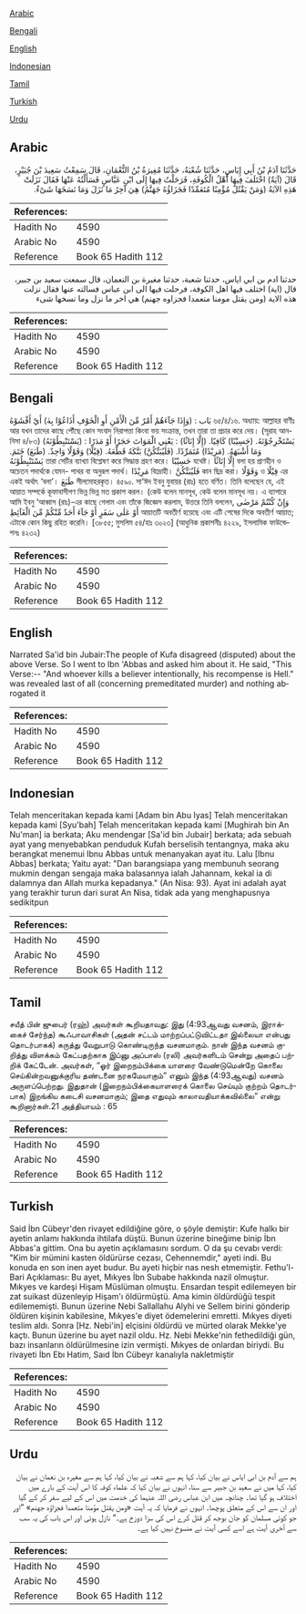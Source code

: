 [Arabic](#arabic)

[Bengali](#bengali)

[English](#english)

[Indonesian](#indonesian)

[Tamil](#tamil)

[Turkish](#turkish)

[Urdu](#urdu)

## Arabic


<div dir="rtl" lang="ar" style={{fontSize:'larger',backgroundColor:'#f8f9fa',padding:20}}>
حَدَّثَنَا آدَمُ بْنُ أَبِي إِيَاسٍ، حَدَّثَنَا شُعْبَةُ، حَدَّثَنَا مُغِيرَةُ بْنُ النُّعْمَانِ، قَالَ سَمِعْتُ سَعِيدَ بْنَ جُبَيْرٍ، قَالَ ‏(‏آيَةٌ‏)‏ اخْتَلَفَ فِيهَا أَهْلُ الْكُوفَةِ، فَرَحَلْتُ فِيهَا إِلَى ابْنِ عَبَّاسٍ فَسَأَلْتُهُ عَنْهَا فَقَالَ نَزَلَتْ هَذِهِ الآيَةُ ‏(‏وَمَنْ يَقْتُلْ مُؤْمِنًا مُتَعَمِّدًا فَجَزَاؤُهُ جَهَنَّمُ‏)‏ هِيَ آخِرُ مَا نَزَلَ وَمَا نَسَخَهَا شَىْءٌ‏.‏
</div>
<div style={{backgroundColor:'#f8f9fa',padding:20, marginBottom: 10}}><table> <thead> <tr> <th>References:</th> <th></th> </tr> </thead> <tbody><tr><td>Hadith No</td><td>4590</td></tr><tr><td>Arabic No</td><td>4590</td></tr><tr><td>Reference</td><td>Book 65 Hadith 112</td></tr></tbody></table></div>


<div dir="rtl" lang="ar" style={{fontSize:'larger',backgroundColor:'#f8f9fa',padding:20}}>
حدثنا ادم بن ابي اياس، حدثنا شعبة، حدثنا مغيرة بن النعمان، قال سمعت سعيد بن جبير، قال (اية) اختلف فيها اهل الكوفة، فرحلت فيها الى ابن عباس فسالته عنها فقال نزلت هذه الاية (ومن يقتل مومنا متعمدا فجزاوه جهنم) هي اخر ما نزل وما نسخها شىء
</div>
<div style={{backgroundColor:'#f8f9fa',padding:20, marginBottom: 10}}><table> <thead> <tr> <th>References:</th> <th></th> </tr> </thead> <tbody><tr><td>Hadith No</td><td>4590</td></tr><tr><td>Arabic No</td><td>4590</td></tr><tr><td>Reference</td><td>Book 65 Hadith 112</td></tr></tbody></table></div>

## Bengali


<div dir="ltr" lang="bn" style={{fontSize:'larger',backgroundColor:'#f8f9fa',padding:20}}>
بَاب : (وَإِذَا جَآءَهُمْ أَمْرٌ مِّنَ الْأَمْنِ أَوِ الْخَوْفِ أَذَاعُوْا بِهٰ) أَيْ أَفْشَوْهُ ৬৫/৪/১৬. অধ্যায়: আল্লাহর বাণীঃ আর যখন তাদের কাছে পৌঁছে কোন সংবাদ নিরাপত্তা কিংবা ভয় সংক্রান্ত, তখন তারা তা প্রচার করে দেয়। (সূরাহ আন-নিসা ৪/৮৩) (يَسْتَنْبِطُوْنَهُ) : يَسْتَخْرِجُوْنَهُ. (حَسِيْبًا) كَافِيًا. (إِلَّا إِنَاثًا) : يَعْنِي الْمَوَاتَ حَجَرًا أَوْ مَدَرًا وَمَا أَشْبَهَهُ. (مَرِيْدًا) مُتَمَرِّدًا. (فَلَيُبَتِّكُنَّ) بَتَّكَهُ قَطَّعَهُ. (قِيْلًا) وَقَوْلًا وَاحِدٌ. (طَبَعَ) خَتَمَ. يَسْتَنْبِطُوْنَهُ তারা সেটির ব্যাখ্যা বিশ্লেষণ করে সিদ্ধান্ত গ্রহণ করে। حَسِيْبًا যথেষ্ট। إِلَّا إِنَاثًا বলা হয় প্রাণহীন ও অচেতন পদার্থকে যেমন- পাথর বা অনুরূপ পদার্থ। مَرِيْدًا বিদ্রোহী। فَلَيُبَتِّكُنَّ কান ছিদ্র করা। وَقَوْلًا ও قِيْلًا এর একই অর্থাৎ ‘বলা’। طَبَعَ সীলমোহরকৃত। ৪৫৯০. সা‘ঈদ ইবনু যুবায়র (রাঃ) হতে বর্ণিত। তিনি বলেছেন যে, এই আয়াত সম্পর্কে কূফাবাসীগণ ভিন্ন ভিন্ন মত প্রকাশ করল। (কেউ বলেন মানসূখ, কেউ বলেন মানসূখ নয়। এ ব্যাপারে আমি ইবনু ‘আব্বাস (রাঃ)-এর কাছে গেলাম এবং তাঁকে জিজ্ঞেস করলাম, উত্তরে তিনি বললেন, وَإِنْ كُنْتُمْ مَرْضٰى أَوْ عَلٰى سَفَرٍ أَوْ جَآءَ أَحَدٌ مِّنْكُمْ مِّنَ الْغَآئِطِ আয়াতটি অবতীর্ণ হয়েছে এবং এটি শেষের দিকে অবতীর্ণ আয়াত; এটাকে কোন কিছু রহিত করেনি। [৩৮৫৫; মুসলিম ৫৪/হাঃ ৩০২৩] (আধুনিক প্রকাশনীঃ ৪২২৯, ইসলামিক ফাউন্ডেশনঃ ৪২৩২)
</div>
<div style={{backgroundColor:'#f8f9fa',padding:20, marginBottom: 10}}><table> <thead> <tr> <th>References:</th> <th></th> </tr> </thead> <tbody><tr><td>Hadith No</td><td>4590</td></tr><tr><td>Arabic No</td><td>4590</td></tr><tr><td>Reference</td><td>Book 65 Hadith 112</td></tr></tbody></table></div>

## English


<div dir="ltr" lang="en" style={{fontSize:'larger',backgroundColor:'#f8f9fa',padding:20}}>
Narrated Sa'id bin Jubair:The people of Kufa disagreed (disputed) about the above Verse. So I went to Ibn 'Abbas and asked him about it. He said, "This Verse:-- "And whoever kills a believer intentionally, his recompense is Hell." was revealed last of all (concerning premeditated murder) and nothing abrogated it
</div>
<div style={{backgroundColor:'#f8f9fa',padding:20, marginBottom: 10}}><table> <thead> <tr> <th>References:</th> <th></th> </tr> </thead> <tbody><tr><td>Hadith No</td><td>4590</td></tr><tr><td>Arabic No</td><td>4590</td></tr><tr><td>Reference</td><td>Book 65 Hadith 112</td></tr></tbody></table></div>

## Indonesian


<div dir="ltr" lang="id" style={{fontSize:'larger',backgroundColor:'#f8f9fa',padding:20}}>
Telah menceritakan kepada kami [Adam bin Abu Iyas] Telah menceritakan kepada kami [Syu'bah] Telah menceritakan kepada kami [Mughirah bin An Nu'man] ia berkata; Aku mendengar [Sa'id bin Jubair] berkata; ada sebuah ayat yang menyebabkan penduduk Kufah berselisih tentangnya, maka aku berangkat menemui Ibnu Abbas untuk menanyakan ayat itu. Lalu [Ibnu Abbas] berkata; Yaitu ayat: "Dan barangsiapa yang membunuh seorang mukmin dengan sengaja maka balasannya ialah Jahannam, kekal ia di dalamnya dan Allah murka kepadanya." (An Nisa: 93). Ayat ini adalah ayat yang terakhir turun dari surat An Nisa, tidak ada yang menghapusnya sedikitpun
</div>
<div style={{backgroundColor:'#f8f9fa',padding:20, marginBottom: 10}}><table> <thead> <tr> <th>References:</th> <th></th> </tr> </thead> <tbody><tr><td>Hadith No</td><td>4590</td></tr><tr><td>Arabic No</td><td>4590</td></tr><tr><td>Reference</td><td>Book 65 Hadith 112</td></tr></tbody></table></div>

## Tamil


<div dir="ltr" lang="ta" style={{fontSize:'larger',backgroundColor:'#f8f9fa',padding:20}}>
சயீத் பின் ஜுபைர் (ரஹ்) அவர்கள் கூறியதாவது: இது (4:93ஆவது வசனம், இராக்கைச் சேர்ந்த) கூஃபாவாசிகள் (அதன் சட்டம் மாற்றப்பட்டுவிட்டதா இல்லையா என்பது தொடர்பாகக்) கருத்து வேறுபாடு கொண்டிருந்த வசனமாகும். நான் இந்த வசனம் குறித்து விளக்கம் கேட்பதற்காக இப்னு அப்பாஸ் (ரலி) அவர்களிடம் சென்று அதைப் பற்றிக் கேட்டேன். அவர்கள், “ஓர் இறைநம்பிக்கை யாளரை வேண்டுமென்றே கொலை செய்கின்றவனுக்குரிய தண்டனை நரகமேயாகும்” எனும் இந்த (4:93ஆவது) வசனம் அருளப்பெற்றது. இதுதான் (இறைநம்பிக்கையாளரைக் கொலை செய்யும் குற்றம் தொடர்பாக) இறங்கிய கடைசி வசனமாகும்; இதை எதுவும் காலாவதியாக்கவில்லை” என்று கூறினார்கள்.21 அத்தியாயம் : 65
</div>
<div style={{backgroundColor:'#f8f9fa',padding:20, marginBottom: 10}}><table> <thead> <tr> <th>References:</th> <th></th> </tr> </thead> <tbody><tr><td>Hadith No</td><td>4590</td></tr><tr><td>Arabic No</td><td>4590</td></tr><tr><td>Reference</td><td>Book 65 Hadith 112</td></tr></tbody></table></div>

## Turkish


<div dir="ltr" lang="tr" style={{fontSize:'larger',backgroundColor:'#f8f9fa',padding:20}}>
Said İbn Cübeyr'den rivayet edildiğine göre, o şöyle demiştir: Kufe halkı bir ayetin anlamı hakkında ihtilafa düştü. Bunun üzerine bineğime binip İbn Abbas'a gittim. Ona bu ayetin açıklamasını sordum. O da şu cevabı verdi: "Kim bir mümini kasten öldürürse cezası, Cehennemdir," ayeti indi. Bu konuda en son inen ayet budur. Bu ayeti hiçbir nas nesh etmemiştir. Fethu'l-Bari Açıklaması: Bu ayet, Mıkyes İbn Subabe hakkında nazil olmuştur. Mıkyes ve kardeşi Hişam Müslüman olmuştu. Ensardan tespit edilemeyen bir zat suikast düzenleyip Hişam'ı öldürmüştü. Ama kimin öldürdüğü tespit edilememişti. Bunun üzerine Nebi Sallallahu Alyhi ve Sellem birini gönderip öldüren kişinin kabilesine, Mıkyes'e diyet ödemelerini emretti. Mıkyes diyeti teslim aldı. Sonra [Hz. Nebi'in] elçisini öldürdü ve mürted olarak Mekke'ye kaçtı. Bunun üzerine bu ayet nazil oldu. Hz. Nebi Mekke'nin fethedildiği gün, bazı insanların öldürülmesine izin vermişti. Mıkyes de onlardan biriydi. Bu rivayeti İbn Ebı Hatim, Saıd İbn Cübeyr kanalıyla nakletmiştir
</div>
<div style={{backgroundColor:'#f8f9fa',padding:20, marginBottom: 10}}><table> <thead> <tr> <th>References:</th> <th></th> </tr> </thead> <tbody><tr><td>Hadith No</td><td>4590</td></tr><tr><td>Arabic No</td><td>4590</td></tr><tr><td>Reference</td><td>Book 65 Hadith 112</td></tr></tbody></table></div>

## Urdu


<div dir="rtl" lang="ur" style={{fontSize:'larger',backgroundColor:'#f8f9fa',padding:20}}>
ہم سے آدم بن ابی ایاس نے بیان کیا، کہا ہم سے شعبہ نے بیان کیا، کہا ہم سے مغیرہ بن نعمان نے بیان کیا، کہا میں نے سعید بن جبیر سے سنا، انہوں نے بیان کیا کہ علماء کوفہ کا اس آیت کے بارے میں اختلاف ہو گیا تھا۔ چنانچہ میں ابن عباس رضی اللہ عنہما کی خدمت میں اس کے لیے سفر کر کے گیا اور ان سے اس کے متعلق پوچھا۔ انہوں نے فرمایا کہ یہ آیت «ومن يقتل مؤمنا متعمدا فجزاؤه جهنم‏» ”اور جو کوئی مسلمان کو جان بوجھ کر قتل کرے اس کی سزا دوزخ ہے۔“ نازل ہوئی اور اس باب کی یہ سب سے آخری آیت ہے اسے کسی آیت نے منسوخ نہیں کیا ہے۔
</div>
<div style={{backgroundColor:'#f8f9fa',padding:20, marginBottom: 10}}><table> <thead> <tr> <th>References:</th> <th></th> </tr> </thead> <tbody><tr><td>Hadith No</td><td>4590</td></tr><tr><td>Arabic No</td><td>4590</td></tr><tr><td>Reference</td><td>Book 65 Hadith 112</td></tr></tbody></table></div>